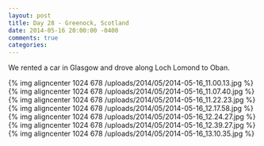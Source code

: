 ```yaml
---
layout: post
title: Day 28 - Greenock, Scotland
date: 2014-05-16 20:00:00 -0400
comments: true
categories: 
---
```

We rented a car in Glasgow and drove along Loch Lomond to Oban.

{% img aligncenter 1024 678 /uploads/2014/05/2014-05-16_11.00.13.jpg %}
{% img aligncenter 1024 678 /uploads/2014/05/2014-05-16_11.07.40.jpg %}
{% img aligncenter 1024 678 /uploads/2014/05/2014-05-16_11.22.23.jpg %}
{% img aligncenter 1024 678 /uploads/2014/05/2014-05-16_12.17.58.jpg %}
{% img aligncenter 1024 678 /uploads/2014/05/2014-05-16_12.24.27.jpg %}
{% img aligncenter 1024 678 /uploads/2014/05/2014-05-16_12.39.27.jpg %}
{% img aligncenter 1024 678 /uploads/2014/05/2014-05-16_13.10.35.jpg %}
